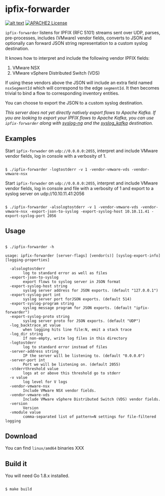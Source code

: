 # ipfix-forwarder

[![alt text](https://travis-ci.org/anguenot/ipfix-forwarder.svg?branch=master "Travis CI build status")](https://travis-ci.org/anguenot/ipfix-forwarder)
[![APACHE2 License](https://img.shields.io/badge/license-Apache2.0-blue.svg?style=flat-square)](https://opensource.org/licenses/Apache-2.0)


`ipfix-forwarder` listens for IPFIX (RFC 5101) streams sent over UDP, parses, 
pre-processes, includes (VMware) vendor fields, converts to JSON and optionally 
can forward JSON string representation to a custom syslog destination.

It knows how to interpret and include the following vendor IPFIX fields:

1. VMware NSX
2. VMware vSphere Distributed Switch (VDS)

If using these vendors above the JSON will include an extra field named 
`nsxSegmentId` which will correspond to the edge `segmentId`. It then becomes 
trivial to bind a flow to corresponding inventory entities.

You can choose to export the JSON to a custom syslog destination.

*This server does not yet directly natively export flows to Apache Kafka. 
If you are looking to export your IPFIX flows to Apache Kafka, you can use 
`ipfix-forwarder` along with [syslog-ng](https://github.com/balabit/syslog-ng/) 
and the [syslog_kafka](https://github.com/ilanddev/syslogng_kafka) destination.*

## Examples

Start `ipfix-forwader` on `udp://0.0.0.0:2055`, interpret and include VMware 
vendor fields, log in console with a verbosity of 1.

```console

$ ./ipfix-forwarder -logtostderr -v 1 -vendor-vmware-vds -vendor-vmware-nsx

```

Start `ipfix-forwader` on `udp://0.0.0.0:2055`, interpret and include VMware 
vendor fields, log in console and file with a verbosity of 1 and export to a 
syslog server on udp://10.10.11.41:2056

```console

$ ./ipfix-forwarder -alsologtostderr -v 1 -vendor-vmware-vds -vendor-vmware-nsx -export-json-to-syslog -export-syslog-host 10.10.11.41 -export-syslog-port 2056 

```

## Usage

```console

$ ./ipfix-forwarder -h

usage: ipfix-forwarder [server-flags] [vendor(s)] [syslog-export-info] [logging-properties]

  -alsologtostderr
        log to standard error as well as files
  -export-json-to-syslog
        export flows to syslog server in JSON format
  -export-syslog-host string
        syslog server address for JSON exports. (default "127.0.0.1")
  -export-syslog-port int
        syslog server port forJSON exports. (default 514)
  -export-syslog-program string
        syslog message program for JSON exports. (default "ipfix-forwarder")
  -export-syslog-proto string
        syslog server proto for JSON exports. (default "UDP")
  -log_backtrace_at value
        when logging hits line file:N, emit a stack trace
  -log_dir string
        If non-empty, write log files in this directory
  -logtostderr
        log to standard error instead of files
  -server-address string
        IP the server will be listening to. (default "0.0.0.0")
  -server-port int
        Port we will be listening on. (default 2055)
  -stderrthreshold value
        logs at or above this threshold go to stderr
  -v value
        log level for V logs
  -vendor-vmware-nsx
        Include VMware NSX vendor fields.
  -vendor-vmware-vds
        Include VMware vSphere Distributed Switch (VDS) vendor fields.
  -version
        Version
  -vmodule value
        comma-separated list of pattern=N settings for file-filtered logging

```

## Download

You can find `linux/amd64` binaries XXX

## Build it

You will need Go 1.8.x installed.

```console

$ make build

```
